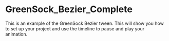 GreenSock_Bezier_Complete
=========================

This is an example of the GreenSock Bezier tween. This will show you how to set up your project and use the timeline to pause and play your animation. 
